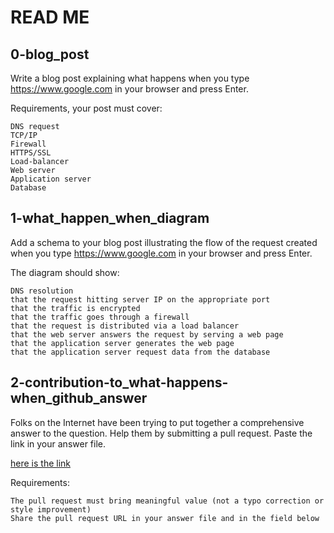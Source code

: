 # READ ME 

## 0-blog_post
Write a blog post explaining what happens when you type https://www.google.com in your browser and press Enter.

Requirements, your post must cover:

    DNS request
    TCP/IP
    Firewall
    HTTPS/SSL
    Load-balancer
    Web server
    Application server
    Database

## 1-what_happen_when_diagram
Add a schema to your blog post illustrating the flow of the request created when you type https://www.google.com in your browser and press Enter.

The diagram should show:

    DNS resolution
    that the request hitting server IP on the appropriate port
    that the traffic is encrypted
    that the traffic goes through a firewall
    that the request is distributed via a load balancer
    that the web server answers the request by serving a web page
    that the application server generates the web page
    that the application server request data from the database

## 2-contribution-to_what-happens-when_github_answer
Folks on the Internet have been trying to put together a comprehensive answer to the question. Help them by submitting a pull request. Paste the link in your answer file.

[here is the link](https://github.com/alex/what-happens-when#the-g-key-is-pressed)

Requirements:

    The pull request must bring meaningful value (not a typo correction or style improvement)
    Share the pull request URL in your answer file and in the field below

